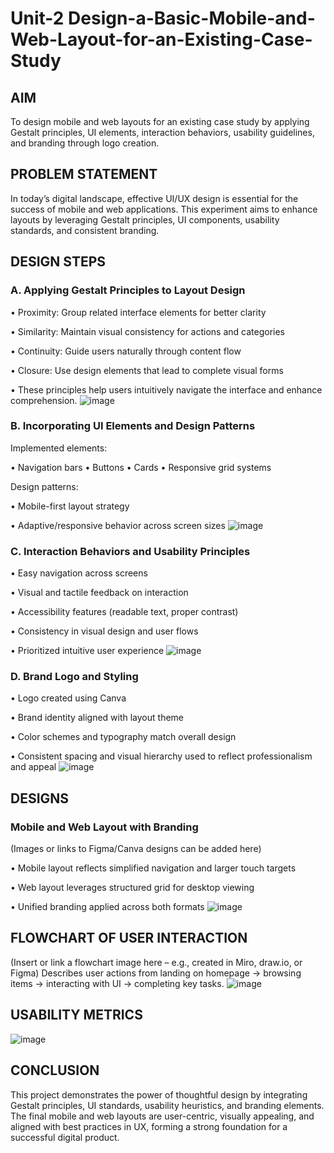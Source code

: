 # Unit-2 Design-a-Basic-Mobile-and-Web-Layout-for-an-Existing-Case-Study
## AIM
To design mobile and web layouts for an existing case study by applying Gestalt principles, UI elements, interaction behaviors, usability guidelines, and branding through logo creation.

## PROBLEM STATEMENT
In today’s digital landscape, effective UI/UX design is essential for the success of mobile and web applications. This experiment aims to enhance layouts by leveraging Gestalt principles, UI components, usability standards, and consistent branding.

## DESIGN STEPS
### A. Applying Gestalt Principles to Layout Design

• Proximity: Group related interface elements for better clarity

• Similarity: Maintain visual consistency for actions and categories

• Continuity: Guide users naturally through content flow

• Closure: Use design elements that lead to complete visual forms

• These principles help users intuitively navigate the interface and enhance comprehension.
![image](https://github.com/user-attachments/assets/32ad4f36-356d-4ca0-8303-734317ed316b)

### B. Incorporating UI Elements and Design Patterns
Implemented elements:

• Navigation bars
• Buttons
• Cards
• Responsive grid systems

Design patterns:

• Mobile-first layout strategy

• Adaptive/responsive behavior across screen sizes
![image](https://github.com/user-attachments/assets/8efd968c-397e-4f81-87ee-2a0c43cf58e1)

### C. Interaction Behaviors and Usability Principles

• Easy navigation across screens

• Visual and tactile feedback on interaction

• Accessibility features (readable text, proper contrast)

• Consistency in visual design and user flows

• Prioritized intuitive user experience
![image](https://github.com/user-attachments/assets/759b0630-f798-4f5a-9936-65d19a5eef6b)

### D. Brand Logo and Styling

• Logo created using Canva

• Brand identity aligned with layout theme

• Color schemes and typography match overall design

• Consistent spacing and visual hierarchy used to reflect professionalism and appeal 
![image](https://github.com/user-attachments/assets/982ff641-b73e-489d-bbda-fc7c8f78a37d)

## DESIGNS
### Mobile and Web Layout with Branding
(Images or links to Figma/Canva designs can be added here)

• Mobile layout reflects simplified navigation and larger touch targets

• Web layout leverages structured grid for desktop viewing

• Unified branding applied across both formats
![image](https://github.com/user-attachments/assets/473ffa53-ac63-4507-a372-7add88aebbe5)

## FLOWCHART OF USER INTERACTION

(Insert or link a flowchart image here – e.g., created in Miro, draw.io, or Figma)
Describes user actions from landing on homepage → browsing items → interacting with UI → completing key tasks.
![image](https://github.com/user-attachments/assets/8ff85fa4-7e4b-4fa4-b86c-12a3017ec6bc)

## USABILITY METRICS

![image](https://github.com/user-attachments/assets/7d84bbf2-1b4e-4c0e-ab90-b982398e7df5)

## CONCLUSION
This project demonstrates the power of thoughtful design by integrating Gestalt principles, UI standards, usability heuristics, and branding elements. The final mobile and web layouts are user-centric, visually appealing, and aligned with best practices in UX, forming a strong foundation for a successful digital product.

